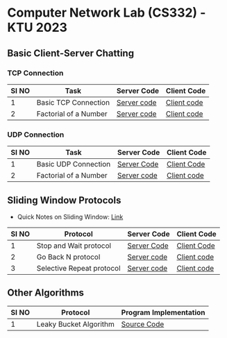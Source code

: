 # Computer Network Lab (CS332) - KTU 2023

## Basic Client-Server Chatting

### TCP Connection

| SI NO | Task                    | Server Code                                         | Client Code                                         |
|-------|-------------------------|-----------------------------------------------------|-----------------------------------------------------|
| 1     | Basic TCP Connection    | [Server code](SocketProgramming/tcp/server.c)   | [Client code](SocketProgramming/tcp/client.c)     |
| 2     | Factorial of a Number   | [Server code](SocketProgramming/tcp/fact/server.c) | [Client code](SocketProgramming/tcp/fact/client.c)   |

### UDP Connection

| SI NO | Task                    | Server Code                                         | Client Code                                         |
|-------|-------------------------|-----------------------------------------------------|-----------------------------------------------------|
| 1     | Basic UDP Connection    |  [Server Code](SocketProgramming/udp/server.c)     | [Client Code](SocketProgramming/udp/client.c)    |
| 2     | Factorial of a Number   |  [Server code](SocketProgramming/udp/fact/server.c) | [Client code](SocketProgramming/udp/fact/client.c)    |

## Sliding Window Protocols

* Quick Notes on Sliding Window:  [Link](SocketProgramming/swp/BasicNotes.md)

| SI NO | Protocol        | Server Code                                         | Client Code                                         |
|-------|-----------------|-----------------------------------------------------|-----------------------------------------------------|
| 1     | Stop and Wait protocol  | [Server Code](SocketProgramming/swp/stopandwait/server.c) | [Client Code](SocketProgramming/swp/stopandwait/client.c)  |
| 2     | Go Back N protocol  | [Server code](SocketProgramming/swp/gobackn/server.c) | [Client code](SocketProgramming/swp/gobackn/client.c)   |
| 3     | Selective Repeat protocol| [Server code](SocketProgramming/swp/selectiverepeat/server.c) | [Client code](SocketProgramming/swp/selectiverepeat/client.c) |

## Other Algorithms

| SI NO | Protocol        | Program Implementation| 
|-------|-----------------|-----------------------------------------------------|
| 1     | Leaky Bucket Algorithm | [Source Code](other/leakybucket.c) | 

